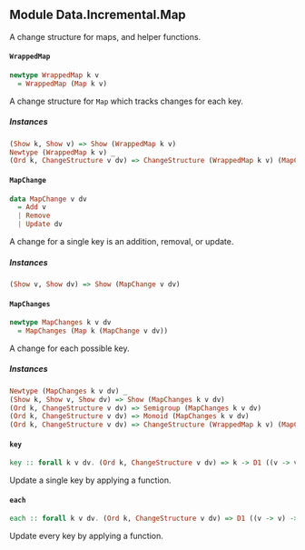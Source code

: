 ## Module Data.Incremental.Map

A change structure for maps, and helper functions.

#### `WrappedMap`

``` purescript
newtype WrappedMap k v
  = WrappedMap (Map k v)
```

A change structure for `Map` which tracks changes for each key.

##### Instances
``` purescript
(Show k, Show v) => Show (WrappedMap k v)
Newtype (WrappedMap k v) _
(Ord k, ChangeStructure v dv) => ChangeStructure (WrappedMap k v) (MapChanges k v dv)
```

#### `MapChange`

``` purescript
data MapChange v dv
  = Add v
  | Remove
  | Update dv
```

A change for a single key is an addition, removal, or update.

##### Instances
``` purescript
(Show v, Show dv) => Show (MapChange v dv)
```

#### `MapChanges`

``` purescript
newtype MapChanges k v dv
  = MapChanges (Map k (MapChange v dv))
```

A change for each possible key.

##### Instances
``` purescript
Newtype (MapChanges k v dv) _
(Show k, Show v, Show dv) => Show (MapChanges k v dv)
(Ord k, ChangeStructure v dv) => Semigroup (MapChanges k v dv)
(Ord k, ChangeStructure v dv) => Monoid (MapChanges k v dv)
(Ord k, ChangeStructure v dv) => ChangeStructure (WrappedMap k v) (MapChanges k v dv)
```

#### `key`

``` purescript
key :: forall k v dv. (Ord k, ChangeStructure v dv) => k -> D1 ((v -> v) -> WrappedMap k v -> WrappedMap k v)
```

Update a single key by applying a function.

#### `each`

``` purescript
each :: forall k v dv. (Ord k, ChangeStructure v dv) => D1 ((v -> v) -> WrappedMap k v -> WrappedMap k v)
```

Update every key by applying a function.


